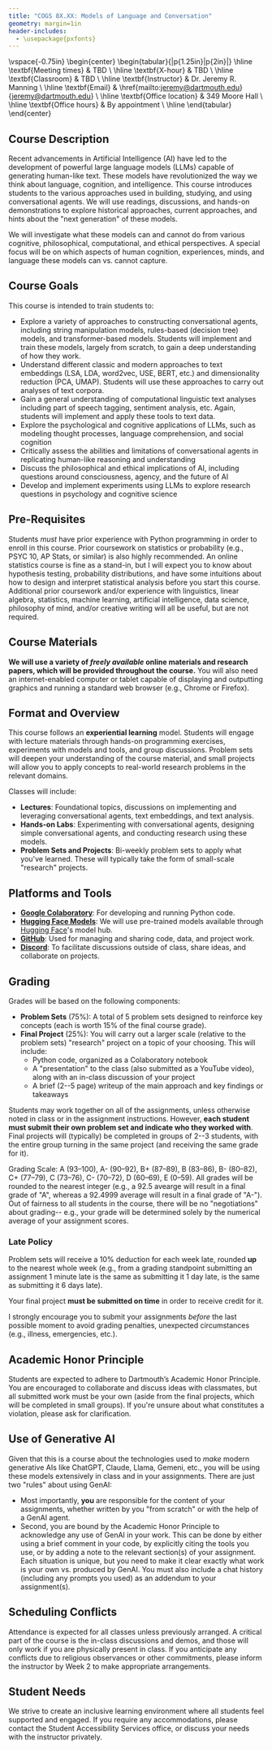 ```yaml
---
title: "COGS 8X.XX: Models of Language and Conversation"
geometry: margin=1in
header-includes:
  - \usepackage{pxfonts}
---
```


\vspace{-0.75in}
\begin{center}
\begin{tabular}{|p{1.25in}|p{2in}|}
\hline
\textbf{Meeting times}   & TBD                       \\
\hline
\textbf{X-hour}          & TBD                       \\
\hline
\textbf{Classroom}       & TBD                       \\
\hline
\textbf{Instructor}      & Dr. Jeremy R. Manning      \\
\hline
\textbf{Email}           & \href{mailto:jeremy@dartmouth.edu}{jeremy@dartmouth.edu} \\
\hline
\textbf{Office location} & 349 Moore Hall            \\
\hline
\textbf{Office hours}    & By appointment            \\
\hline
\end{tabular}
\end{center}

## Course Description
Recent advancements in Artificial Intelligence (AI) have led to the development of powerful large language models (LLMs) capable of generating human-like text. These models have revolutionized the way we think about language, cognition, and intelligence. This course introduces students to the various approaches used in building, studying, and using conversational agents.  We will use readings, discussions, and hands-on demonstrations to explore historical approaches, current approaches, and hints about the "next generation" of these models.

We will investigate what these models can and cannot do from various cognitive, philosophical, computational, and ethical perspectives.  A special focus will be on which aspects of human cognition, experiences, minds, and language these models can vs. cannot capture.

## Course Goals
This course is intended to train students to:

- Explore a variety of approaches to constructing conversational agents, including string manipulation models, rules-based (decision tree) models, and transformer-based models.  Students will implement and train these models, largely from scratch, to gain a deep understanding of how they work.
- Understand different classic and modern approaches to text embeddings (LSA, LDA, word2vec, USE, BERT, etc.) and dimensionality reduction (PCA, UMAP).  Students will use these approaches to carry out analyses of text corpora.
- Gain a general understanding of computational linguistic text analyses including part of speech tagging, sentiment analysis, etc.  Again, students will implement and apply these tools to text data.
- Explore the psychological and cognitive applications of LLMs, such as modeling thought processes, language comprehension, and social cognition
- Critically assess the abilities and limitations of conversational agents in replicating human-like reasoning and understanding
- Discuss the philosophical and ethical implications of AI, including questions around consciousness, agency, and the future of AI
- Develop and implement experiments using LLMs to explore research questions in psychology and cognitive science

## Pre-Requisites
Students _must_ have prior experience with Python programming in order to enroll in this course.  Prior coursework on statistics or probability (e.g., PSYC 10, AP Stats, or similar) is also highly recommended.  An online statistics course is fine as a stand-in, but I will expect you to know about hypothesis testing, probability distributions, and have some intuitions about how to design and interpret statistical analysis before you start this course.  Additional prior coursework and/or experience with linguistics, linear algebra, statistics, machine learning, artificial intelligence, data science, philosophy of mind, and/or creative writing will all be useful, but are not required.

## Course Materials
**We will use a variety of _freely available_ online materials and research papers, which will be provided throughout the course.** You will also need an internet-enabled computer or tablet capable of displaying and outputting graphics and running a standard web browser (e.g., Chrome or Firefox).

## Format and Overview
This course follows an **experiential learning** model. Students will engage with lecture materials through hands-on programming exercises, experiments with models and tools, and group discussions. Problem sets will deepen your understanding of the course material, and small projects will allow you to apply concepts to real-world research problems in the relevant domains.

Classes will include:
- **Lectures**: Foundational topics, discussions on implementing and leveraging conversational agents, text embeddings, and text analysis.
- **Hands-on Labs**: Experimenting with conversational agents, designing simple conversational agents, and conducting research using these models.
- **Problem Sets and Projects**: Bi-weekly problem sets to apply what you've learned.  These will typically take the form of small-scale "research" projects.

## Platforms and Tools
- [**Google Colaboratory**](https://colab.research.google.com/): For developing and running Python code.
- [**Hugging Face Models**](https://huggingface.co/models): We will use pre-trained models available through [Hugging Face](https://huggingface.co)'s model hub.
- [**GitHub**](https://github.com/): Used for managing and sharing code, data, and project work.
- [**Discord**](https://discord.gg/sftEk9Ygdw): To facilitate discussions outside of class, share ideas, and collaborate on projects.

## Grading
Grades will be based on the following components:

- **Problem Sets** (75%): A total of 5 problem sets designed to reinforce key concepts (each is worth 15% of the final course grade).
- **Final Project** (25%): You will carry out a larger scale (relative to the problem sets) "research" project on a topic of your choosing.  This will include:
  - Python code, organized as a Colaboratory notebook
  - A "presentation" to the class (also submitted as a YouTube video), along with an in-class discussion of your project
  - A brief (2--5 page) writeup of the main approach and key findings or takeaways

Students may work together on all of the assignments, unless otherwise noted in class or in the assignment instructions.  However, **each student must submit their own problem set and indicate who they worked with**.  Final projects will (typically) be completed in groups of 2--3 students, with the entire group turning in the same project (and receiving the same grade for it).

Grading Scale: A (93–100), A- (90–92), B+ (87–89), B (83–86), B- (80–82), C+ (77–79), C (73–76), C- (70–72), D (60–69), E (0–59).  All grades will be rounded to the nearest integer (e.g., a 92.5 avearge will result in a final grade of "A", whereas a 92.4999 average will result in a final grade of "A-").  Out of fairness to all students in the course, there will be no "negotiations" about grading-- e.g., your grade will be determined solely by the numerical average of your assignment scores.

### Late Policy
Problem sets will receive a 10% deduction for each week late, rounded **up** to the nearest whole week (e.g., from a grading standpoint submitting an assignment 1 minute late is the same as submitting it 1 day late, is the same as submitting it 6 days late).

Your final project **must be submitted on time** in order to receive credit for it.

I strongly encourage you to submit your assignments _before_ the last possible moment to avoid grading penalties, unexpected circumstances (e.g., illness, emergencies, etc.).

## Academic Honor Principle
Students are expected to adhere to Dartmouth’s Academic Honor Principle. You are encouraged to collaborate and discuss ideas with classmates, but all submitted work must be your own (aside from the final projects, which will be completed in small groups). If you're unsure about what constitutes a violation, please ask for clarification.

## Use of Generative AI
Given that this is a course about the technologies used to _make_ modern generative AIs like ChatGPT, Claude, Llama, Gemeni, etc., you will be using these models extensively in class and in your assignments.  There are just two "rules" about using GenAI:

  - Most importantly, **you** are responsible for the content of your assignments, whether written by you "from scratch" or with the help of a GenAI agent.
  - Second, you are bound by the Academic Honor Principle to acknowledge any use of GenAI in your work.  This can be done by either using a brief comment in your code, by explicitly citing the tools you use, or by adding a note to the relevant section(s) of your assignment.  Each situation is unique, but you need to make it clear exactly what work is your own vs. produced by GenAI.  You must also include a chat history (including any prompts you used) as an addendum to your assignment(s).

## Scheduling Conflicts
Attendance is expected for all classes unless previously arranged. A critical part of the course is the in-class discussions and demos, and those will only work if you are physically present in class.  If you anticipate any conflicts due to religious observances or other commitments, please inform the instructor by Week 2 to make appropriate arrangements.

## Student Needs
We strive to create an inclusive learning environment where all students feel supported and engaged. If you require any accommodations, please contact the Student Accessibility Services office, or discuss your needs with the instructor privately.